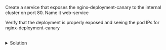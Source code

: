 Create a service that exposes the nginx-deployment-canary to the internal cluster on port 80. Name it web-service

Verify that the deployment is properly exposed and seeing the pod IPs for nginx-deployment-canary



<br>

<details>
<summary>Solution</summary>
Create a service that exposes the nginx-deployment-canary to the internal cluster.

```plain 
kubectl expose deployment nginx-deployment-canary --port=80 --type=ClusterIP --name=web-service
```{{exec}}

Verify that the deployment is properly exposed and seeing the pod IPs for nginx-deployment-canary
```plain
kubectl describe svc web-service
```{{exec}}

Check the pods for their IP addresses compare them to the endpoints from the above output
```plain
kubectl get pods -o wide | grep canary | grep -v v2
```{{exec}}
</details>
